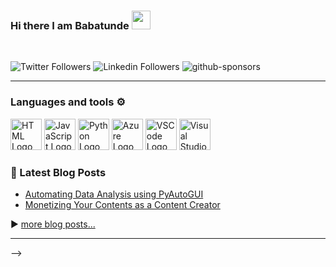 ### Hi there I am Babatunde <img src="https://raw.githubusercontent.com/MartinHeinz/MartinHeinz/master/wave.gif" width="30px">
<br/>

![Twitter Followers](https://img.shields.io/twitter/follow/dev_babs?style=social)
![Linkedin Followers](https://img.shields.io/badge/LinkedIn-1.1k-blue?style=social&logo=linkedin) ![github-sponsors](https://img.shields.io/github/sponsors/hammedbabatunde?label=GitHub%20Sponsors&style=social)

---

### Languages and tools ⚙️
<!-- For more icons please follow  https://github.com/MikeCodesDotNET/ColoredBadges -->
<p>
<img src="https://www.svgrepo.com/show/303205/html-5-logo.svg" alt="HTML Logo" width="50" height="50"/> <img src="https://cdn.worldvectorlogo.com/logos/logo-javascript.svg" alt="JavaScript Logo" width="50" height="50"/> <img src="https://cdn.worldvectorlogo.com/logos/python-5.svg" alt="Python Logo" width="50" height="50"/> <img src="https://cdn.worldvectorlogo.com/logos/azure-1.svg" alt="Azure Logo" width="50" height="50"/> <img src="https://cdn.worldvectorlogo.com/logos/visual-studio-code-1.svg" alt="VSCode Logo" width="50" height="50"/> <img src="https://cdn.worldvectorlogo.com/logos/visual-studio-2013.svg" alt="Visual Studio Logo" width="50" height="50"/>
</p>


### 📕 Latest Blog Posts
<!-- BLOG-POST-LIST:START -->
- [Automating Data Analysis using PyAutoGUI](https://hammedbabatunde.hashnode.dev/automating-data-analysis-using-pyautogui)
- [Monetizing Your Contents as a Content Creator](https://hammedbabatunde.hashnode.dev/monetizing-your-contents-as-a-content-creator)

<!-- BLOG-POST-LIST:END -->
▶️ [more blog posts...](https://hammedbabatunde.hashnode.dev/)

<!-- --- -->
<!-- 
### My Github Stats 📊

[![](https://raw.githubusercontent.com/hammedbabatunde/hammedbabatunde/master/profile-summary-card-output/github_dark/0-profile-details.svg)](https://github.com/vn7n24fzkq/github-profile-summary-cards)
[![](https://raw.githubusercontent.com/hammedbabatunde/hammedbabatunde/master/profile-summary-card-output/github_dark/1-repos-per-language.svg)](https://github.com/vn7n24fzkq/github-profile-summary-cards) [![](https://raw.githubusercontent.com/hammedbabatunde/hammedbabatunde/master/profile-summary-card-output/github_dark/2-most-commit-language.svg)](https://github.com/vn7n24fzkq/github-profile-summary-cards)
[![](https://raw.githubusercontent.com/hammedbabatunde/hammedbabatunde/master/profile-summary-card-output/github_dark/3-stats.svg)](https://github.com/vn7n24fzkq/github-profile-summary-cards) [![](https://raw.githubusercontent.com/hammedbabatunde/hammedbabatunde/master/profile-summary-card-output/github_dark/4-productive-time.svg)](https://github.com/vn7n24fzkq/github-profile-summary-cards) -->
<!--
For future use
<a href="https://www.instagram.com/hemant.gz/">
  <img align="left" alt="Instagram" width="22px" src="https://cdn.jsdelivr.net/npm/simple-icons@v3/icons/instagram.svg" />
</a>
<a href="https://leetcode.com//">
  <img align="left" alt="Leetcode" width="22px" src="https://cdn.jsdelivr.net/npm/simple-icons@v3/icons/leetcode.svg" />
</a>
-->

---

<!-- ### ✨ My Recent Activity -->
<!--START_SECTION:activity-->
<!-- 1. 🗣 Commented on [#36](https://github.com/learntocloud/learn-to-cloud/issues/36) in [learntocloud/learn-to-cloud](https://github.com/learntocloud/learn-to-cloud)
2. 🗣 Commented on [#39](https://github.com/learntocloud/learn-to-cloud/issues/39) in [learntocloud/learn-to-cloud](https://github.com/learntocloud/learn-to-cloud)
3. ❗️ Closed issue [#38](https://github.com/learntocloud/learn-to-cloud/issues/38) in [learntocloud/learn-to-cloud](https://github.com/learntocloud/learn-to-cloud)
4. 🗣 Commented on [#38](https://github.com/learntocloud/learn-to-cloud/issues/38) in [learntocloud/learn-to-cloud](https://github.com/learntocloud/learn-to-cloud)
5. 🗣 Commented on [#38](https://github.com/learntocloud/learn-to-cloud/issues/38) in [learntocloud/learn-to-cloud](https://github.com/learntocloud/learn-to-cloud)
<!--END_SECTION:activity--> -->

<!-- <br/> -->

<!--
**rishabkumar7/rishabkumar7** is a ✨ _special_ ✨ repository because its `README.md` (this file) appears on your GitHub profile.

Here are some ideas to get you started:

- 🔭 I’m currently working on ...
- 🌱 I’m currently learning ...
- 👯 I’m looking to collaborate on ...
- 🤔 I’m looking for help with ...
- 💬 Ask me about ...
- 📫 How to reach me: ...
- 😄 Pronouns: ...
- ⚡ Fun fact: ...
-->
